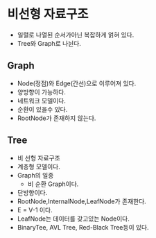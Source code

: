 # 비선형 자료구조
- 일렬로 나열된 순서가아닌 복잡하게 얽혀 있다.
- Tree와 Graph로 나뉜다.


## Graph
- Node(정점)와 Edge(간선)으로 이루어져 있다.
- 양방향이 가능하다.
- 네트워크 모델이다.
- 순환이 있을수 있다.
- RootNode가 존재하지 않는다.

## Tree
- 비 선형 자료구조
- 계층형 모델이다.
- Graph의 일종
  - 비 순환 Graph이다.
- 단방향이다.
- RootNode,InternalNode,LeafNode가 존재한다.
- E = V-1 이다.
- LeafNode는 데이터를 갖고있는 Node이다.
- BinaryTee, AVL Tree, Red-Black Tree등이 있다.